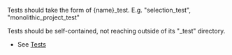 Tests should take the form of {name}_test.
E.g. "selection_test", "monolithic_project_test"

Tests should be self-contained, not reaching outside of its "_test" directory.

- See [Tests](https://github.com/abstractfactory/pyblish/wiki/tests)